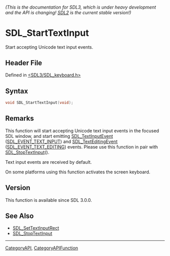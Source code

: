 ###### (This is the documentation for SDL3, which is under heavy development and the API is changing! [SDL2](https://wiki.libsdl.org/SDL2/) is the current stable version!)
# SDL_StartTextInput

Start accepting Unicode text input events.

## Header File

Defined in [<SDL3/SDL_keyboard.h>](https://github.com/libsdl-org/SDL/blob/main/include/SDL3/SDL_keyboard.h)

## Syntax

```c
void SDL_StartTextInput(void);

```

## Remarks

This function will start accepting Unicode text input events in the focused
SDL window, and start emitting [SDL_TextInputEvent](SDL_TextInputEvent)
([SDL_EVENT_TEXT_INPUT](SDL_EVENT_TEXT_INPUT)) and
[SDL_TextEditingEvent](SDL_TextEditingEvent)
([SDL_EVENT_TEXT_EDITING](SDL_EVENT_TEXT_EDITING)) events. Please use this
function in pair with [SDL_StopTextInput](SDL_StopTextInput)().

Text input events are received by default.

On some platforms using this function activates the screen keyboard.

## Version

This function is available since SDL 3.0.0.

## See Also

* [SDL_SetTextInputRect](SDL_SetTextInputRect)
* [SDL_StopTextInput](SDL_StopTextInput)

----
[CategoryAPI](CategoryAPI), [CategoryAPIFunction](CategoryAPIFunction)

